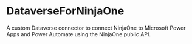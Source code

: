 # DataverseForNinjaOne
A custom Dataverse connector to connect NinjaOne to Microsoft Power Apps and Power Automate using the NinjaOne public API.
